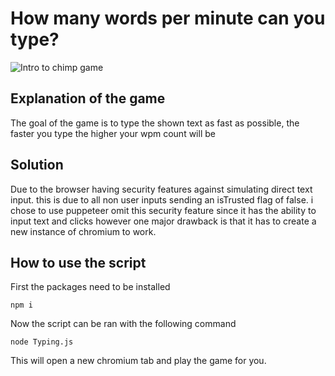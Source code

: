 # How many words per minute can you type?
![Intro to chimp game](https://cdn.discordapp.com/attachments/501427840873529364/930523892613779547/unknown.png)

## Explanation of the game
The goal of the game is to type the shown text as fast as possible, the faster you type the higher your wpm count will be

## Solution
Due to the browser having security features against simulating direct text input. this is due to all non user inputs sending an isTrusted flag of false. i chose to use puppeteer omit this security feature since it has the ability to input text and clicks however one major drawback is that it has to create a new instance of chromium to work.

## How to use the script
First the packages need to be installed
```
npm i
```
Now the script can be ran with the following command

```
node Typing.js
```
This will open a new chromium tab and play the game for you.

